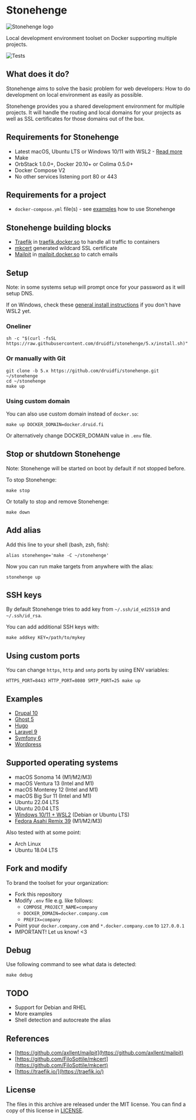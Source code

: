 # Stonehenge

![Stonehenge logo](https://github.com/druidfi/stonehenge/raw/5.x/logos/stonehenge_logo_wide.svg)

Local development environment toolset on Docker supporting multiple projects.

![Tests](https://github.com/druidfi/stonehenge/workflows/Tests/badge.svg)

## What does it do?

Stonehenge aims to solve the basic problem for web developers: How to do development on local environment as easily as
possible.

Stonehenge provides you a shared development environment for multiple projects. It will handle the routing and local
domains for your projects as well as SSL certificates for those domains out of the box.

## Requirements for Stonehenge

- Latest macOS, Ubuntu LTS or Windows 10/11 with WSL2 - [Read more](#supported-operating-systems)
- Make
- OrbStack 1.0.0+, Docker 20.10+ or Colima 0.5.0+
- Docker Compose V2
- No other services listening port 80 or 443

## Requirements for a project

- `docker-compose.yml` file(s) - see [examples](#examples) how to use Stonehenge

## Stonehenge building blocks

- [Traefik](https://traefik.io/traefik/) in [traefik.docker.so](https://traefik.docker.so) to handle all traffic to containers
- [mkcert](https://github.com/FiloSottile/mkcert) generated wildcard SSL certificate
- [Mailpit](https://github.com/axllent/mailpit) in [mailpit.docker.so](https://mailpit.docker.so) to catch emails

## Setup

Note: in some systems setup will prompt once for your password as it will setup DNS.

If on Windows, check these [general install instructions](https://github.com/druidfi/stonehenge/blob/5.x/WSL2.md) if you don't have WSL2 yet.

### Oneliner

```console
sh -c "$(curl -fsSL https://raw.githubusercontent.com/druidfi/stonehenge/5.x/install.sh)"
```

### Or manually with Git

```console
git clone -b 5.x https://github.com/druidfi/stonehenge.git ~/stonehenge
cd ~/stonehenge
make up
```

### Using custom domain

You can also use custom domain instead of `docker.so`:

```console
make up DOCKER_DOMAIN=docker.druid.fi
```

Or alternatively change DOCKER_DOMAIN value in `.env` file.

## Stop or shutdown Stonehenge

Note: Stonehenge will be started on boot by default if not stopped before.

To stop Stonehenge:

```console
make stop
```

Or totally to stop and remove Stonehenge:

```console
make down
```

## Add alias

Add this line to your shell (bash, zsh, fish):

```console
alias stonehenge='make -C ~/stonehenge'
```

Now you can run make targets from anywhere with the alias:

```console
stonehenge up
```

## SSH keys

By default Stonehenge tries to add key from `~/.ssh/id_ed25519` and `~/.ssh/id_rsa`.

You can add additional SSH keys with:

```console
make addkey KEY=/path/to/mykey
```

## Using custom ports

You can change `https`, `http` and `smtp` ports by using ENV variables:

```console
HTTPS_PORT=8443 HTTP_PORT=8080 SMTP_PORT=25 make up
```

## Examples

- [Drupal 10](https://github.com/druidfi/stonehenge/tree/5.x/examples/drupal)
- [Ghost 5](https://github.com/druidfi/stonehenge/tree/5.x/examples/ghost)
- [Hugo](https://github.com/druidfi/stonehenge/tree/5.x/examples/hugo)
- [Laravel 9](https://github.com/druidfi/stonehenge/tree/5.x/examples/laravel)
- [Symfony 6](https://github.com/druidfi/stonehenge/tree/5.x/examples/symfony)
- [Wordpress](https://github.com/druidfi/stonehenge/tree/5.x/examples/wordpress)

## Supported operating systems

- macOS Sonoma 14 (M1/M2/M3)
- macOS Ventura 13 (Intel and M1)
- macOS Monterey 12 (Intel and M1)
- macOS Big Sur 11 (Intel and M1)
- Ubuntu 22.04 LTS
- Ubuntu 20.04 LTS
- [Windows 10/11 + WSL2](https://github.com/druidfi/stonehenge/blob/5.x/WSL2.md) (Debian or Ubuntu LTS)
- [Fedora Asahi Remix 39](https://asahilinux.org/fedora/) (M1/M2/M3)

Also tested with at some point:

- Arch Linux
- Ubuntu 18.04 LTS

## Fork and modify

To brand the toolset for your organization:

- Fork this repository
- Modify `.env` file e.g. like follows:
  - `COMPOSE_PROJECT_NAME=company`
  - `DOCKER_DOMAIN=docker.company.com`
  - `PREFIX=company`
- Point your `docker.company.com` and `*.docker.company.com` to `127.0.0.1`
- IMPORTANT! Let us know! <3

## Debug

Use following command to see what data is detected:

```console
make debug
```

## TODO

- Support for Debian and RHEL
- More examples
- Shell detection and autocreate the alias

## References

- [https://github.com/axllent/mailpit](https://github.com/axllent/mailpit)
- [https://github.com/FiloSottile/mkcert](https://github.com/FiloSottile/mkcert)
- [https://traefik.io/](https://traefik.io/)

## License

The files in this archive are released under the MIT license. You can find a copy of this license in [LICENSE](https://github.com/druidfi/stonehenge/raw/5.x/LICENSE).
